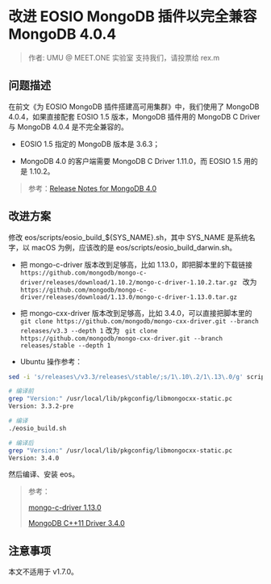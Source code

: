 # 改进 EOSIO MongoDB 插件以完全兼容 MongoDB 4.0.4

> 作者: UMU @ MEET.ONE 实验室
> 支持我们，请投票给 rex.m

## 问题描述

在前文《为 EOSIO MongoDB 插件搭建高可用集群》中，我们使用了 MongoDB 4.0.4，如果直接配套 EOSIO 1.5 版本，MongoDB 插件用的 MongoDB C Driver 与 MongoDB 4.0.4 是不完全兼容的。

- EOSIO 1.5 指定的 MongoDB 版本是 3.6.3；

- MongoDB 4.0 的客户端需要 MongoDB C Driver 1.11.0，而 EOSIO 1.5 用的是 1.10.2。

> 参考：[Release Notes for MongoDB 4.0](https://docs.mongodb.com/manual/release-notes/4.0/#drivers)

## 改进方案

修改 eos/scripts/eosio_build_${SYS_NAME}.sh，其中 SYS_NAME 是系统名字，以 macOS 为例，应该改的是 eos/scripts/eosio_build_darwin.sh。

- 把 mongo-c-driver 版本改到足够高，比如 1.13.0，即把脚本里的下载链接 `https://github.com/mongodb/mongo-c-driver/releases/download/1.10.2/mongo-c-driver-1.10.2.tar.gz ` 改为 `https://github.com/mongodb/mongo-c-driver/releases/download/1.13.0/mongo-c-driver-1.13.0.tar.gz`

- 把 mongo-cxx-driver 版本改到足够高，比如 3.4.0，可以直接把脚本里的 `git clone https://github.com/mongodb/mongo-cxx-driver.git --branch releases/v3.3 --depth 1` 改为 `
git clone https://github.com/mongodb/mongo-cxx-driver.git --branch releases/stable --depth 1`

- Ubuntu 操作参考：
```bash
sed -i 's/releases\/v3.3/releases\/stable/;s/1\.10\.2/1\.13\.0/g' scripts/eosio_build_ubuntu.sh

# 编译前
grep "Version:" /usr/local/lib/pkgconfig/libmongocxx-static.pc
Version: 3.3.2-pre

# 编译
./eosio_build.sh

# 编译后
grep "Version:" /usr/local/lib/pkgconfig/libmongocxx-static.pc
Version: 3.4.0
```

然后编译、安装 eos。

> 参考：
>
> [mongo-c-driver 1.13.0](https://github.com/mongodb/mongo-c-driver/releases/tag/1.13.0)
>
> [MongoDB C++11 Driver 3.4.0](https://github.com/mongodb/mongo-cxx-driver/releases/tag/r3.4.0)

## 注意事项

本文不适用于 v1.7.0。
